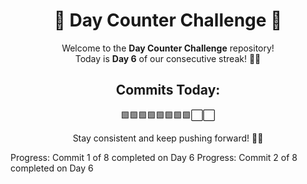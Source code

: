 <div align="center">

# 🚀 Day Counter Challenge 🌟

Welcome to the **Day Counter Challenge** repository!  
Today is **Day 6** of our consecutive streak! 💪🎯  

## Commits Today:
🟩🟩🟩🟩🟩🟩🟩🟩⬜⬜  

Stay consistent and keep pushing forward! 🌟🔥

</div>
Progress: Commit 1 of 8 completed on Day 6
Progress: Commit 2 of 8 completed on Day 6
